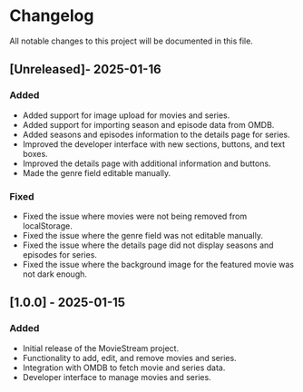 # Changelog

All notable changes to this project will be documented in this file.

## [Unreleased]- 2025-01-16
### Added
- Added support for image upload for movies and series.
- Added support for importing season and episode data from OMDB.
- Added seasons and episodes information to the details page for series.
- Improved the developer interface with new sections, buttons, and text boxes.
- Improved the details page with additional information and buttons.
- Made the genre field editable manually.

### Fixed
- Fixed the issue where movies were not being removed from localStorage.
- Fixed the issue where the genre field was not editable manually.
- Fixed the issue where the details page did not display seasons and episodes for series.
- Fixed the issue where the background image for the featured movie was not dark enough.

## [1.0.0] - 2025-01-15
### Added
- Initial release of the MovieStream project.
- Functionality to add, edit, and remove movies and series.
- Integration with OMDB to fetch movie and series data.
- Developer interface to manage movies and series.
